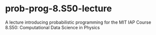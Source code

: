 # prob-prog-8.S50-lecture
A lecture introducing probabilistic programming for the MIT IAP Course 8.S50: Computational Data Science in Physics
